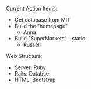 Current Action Items:
- Get database from MIT
- Build the "homepage"
	- Anna
- Build "SuperMarkets" - static
	- Russell


Web Structure:
- Server: Ruby
- Rails: Databse
- HTML: Bootstrap
